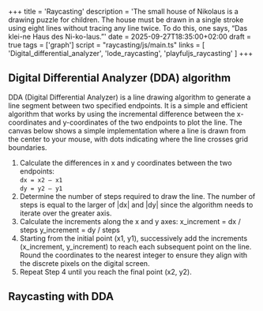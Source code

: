 +++
title = 'Raycasting'
description = 'The small house of Nikolaus is a drawing puzzle for children. The house must be drawn in a single stroke using eight lines without tracing any line twice. To do this, one says, “Das klei-ne Haus des Ni-ko-laus.”'
date = 2025-09-27T18:35:00+02:00
draft = true
tags = ['graph']
script = "raycasting/js/main.ts"
links = [ 'Digital_differential_analyzer', 'lode_raycasting', 'playfuljs_raycasting' ]
+++

## Digital Differential Analyzer (DDA) algorithm

DDA (Digital Differential Analyzer) is a line drawing algorithm to generate a line segment between
two specified endpoints. It is a simple and efficient algorithm that works by using the incremental
difference between the x-coordinates and y-coordinates of the two endpoints to plot the line. The canvas below shows a simple implementation where a line is drawn from the center to your mouse, with dots indicating where the line crosses grid boundaries.

<ol>
        <li>Calculate the differences in x and y coordinates between the two endpoints: <br>
                <code>dx = x2 — x1</code><br>
                <code>dy = y2 — y1</code></li>
        <li>Determine the number of steps required to draw the line. The number of steps is equal to the
                larger of |dx| and |dy| since the algorithm needs to iterate over the greater axis.</li>
        <li>Calculate the increments along the x and y axes: x_increment = dx / steps y_increment = dy /
                steps</li>
        <li>Starting from the initial point (x1, y1), successively add the increments (x_increment,
                y_increment) to reach each subsequent point on the line. Round the coordinates to the
                nearest integer to ensure they align with the discrete pixels on the digital screen.
        </li>
        <li>Repeat Step 4 until you reach the final point (x2, y2).</li>
</ol>

<figure>
    <canvas id="grid-canvas"></canvas>
</figure>

## Raycasting with DDA

<canvas id="view-canvas"></canvas>
